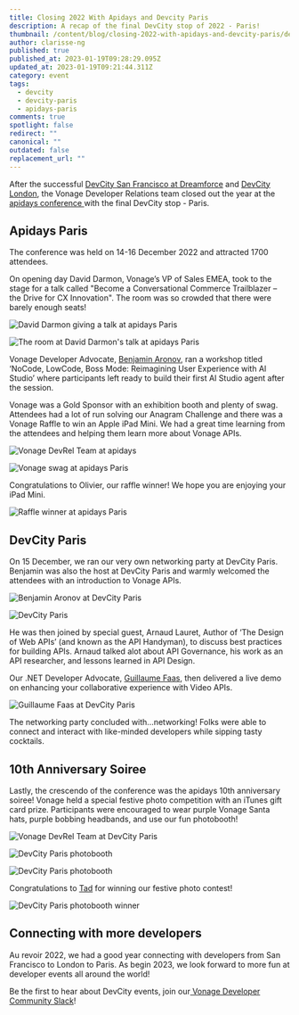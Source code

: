 ```yaml
---
title: Closing 2022 With Apidays and Devcity Paris
description: A recap of the final DevCity stop of 2022 - Paris!
thumbnail: /content/blog/closing-2022-with-apidays-and-devcity-paris/devcity-paris_postevent.png
author: clarisse-ng
published: true
published_at: 2023-01-19T09:28:29.095Z
updated_at: 2023-01-19T09:21:44.311Z
category: event
tags:
  - devcity
  - devcity-paris
  - apidays-paris
comments: true
spotlight: false
redirect: ""
canonical: ""
outdated: false
replacement_url: ""
---
```

After the successful [DevCity San Francisco at Dreamforce](https://developer.vonage.com/blog/22/08/15/vonage-devrel-looks-ahead-to-a-better-than-ever-dreamforce) and [DevCity London](https://developer.vonage.com/blog/22/11/08/devcity-came-to-london-and-here-is-what-went-down), the Vonage Developer Relations team closed out the year at the [apidays conference ](https://www.apidays.global/paris/)with the final DevCity stop - Paris. 

## Apidays Paris

The conference was held on 14-16 December 2022 and attracted 1700 attendees. 

On opening day David Darmon, Vonage’s VP of Sales EMEA, took to the stage for a talk called "Become a Conversational Commerce Trailblazer – the Drive for CX Innovation". The room was so crowded that there were barely enough seats! 

![David Darmon giving a talk at apidays Paris](/content/blog/closing-2022-with-apidays-and-devcity-paris/david_darmon_apidays.jpg)

![The room at David Darmon's talk at apidays Paris](/content/blog/closing-2022-with-apidays-and-devcity-paris/apidays_paris_talk.jpg)

Vonage Developer Advocate, [Benjamin Aronov](https://developer.vonage.com/blog/authors/benjamin-aronov), ran a workshop titled ‘NoCode, LowCode, Boss Mode: Reimagining User Experience with AI Studio’ where participants left ready to build their first AI Studio agent after the session. 

Vonage was a Gold Sponsor with an exhibition booth and plenty of swag. Attendees had a lot of run solving our Anagram Challenge and there was a Vonage Raffle to win an Apple iPad Mini. We had a great time learning from the attendees and helping them learn more about Vonage APIs. 

![Vonage DevRel Team at apidays](/content/blog/closing-2022-with-apidays-and-devcity-paris/apidays_paris_team.jpg)

![Vonage swag at apidays Paris](/content/blog/closing-2022-with-apidays-and-devcity-paris/apidays_swag.jpg)

Congratulations to Olivier, our raffle winner! We hope you are enjoying your iPad Mini.

![Raffle winner at apidays Paris](/content/blog/closing-2022-with-apidays-and-devcity-paris/devcity_paris_winner.jpg)

## DevCity Paris

On 15 December, we ran our very own networking party at DevCity Paris. Benjamin was also the host at DevCity Paris and warmly welcomed the attendees with an introduction to Vonage APIs. 

![Benjamin Aronov at DevCity Paris](/content/blog/closing-2022-with-apidays-and-devcity-paris/devcity_paris_ben.jpg)

![DevCity Paris](/content/blog/closing-2022-with-apidays-and-devcity-paris/devcity_paris.jpg)

He was then joined by special guest, Arnaud Lauret, Author of ‘The Design of Web APIs’ (and known as the API Handyman), to discuss best practices for building APIs. Arnaud talked alot about API Governance, his work as an API researcher, and lessons learned in API Design.

Our .NET Developer Advocate, [Guillaume Faas](https://learn.vonage.com/cn/authors/guillaume-faas/), then delivered a live demo on enhancing your collaborative experience with Video APIs.

![Guillaume Faas at DevCity Paris](/content/blog/closing-2022-with-apidays-and-devcity-paris/devcity_paris_guillaume.jpg)

The networking party concluded with…networking! Folks were able to connect and interact with like-minded developers while sipping tasty cocktails. 

## 10th Anniversary Soiree

Lastly, the crescendo of the conference was the apidays 10th anniversary soiree! Vonage held a special festive photo competition with an iTunes gift card prize. Participants were encouraged to wear purple Vonage Santa hats, purple bobbing headbands, and use our fun photobooth!


![Vonage DevRel Team at DevCity Paris](/content/blog/closing-2022-with-apidays-and-devcity-paris/devcity_paris_team.jpg)

![DevCity Paris photobooth](/content/blog/closing-2022-with-apidays-and-devcity-paris/people_at_devcity_paris.jpg)

![DevCity Paris photobooth ](/content/blog/closing-2022-with-apidays-and-devcity-paris/people_at_devcity_paris2.jpg)


Congratulations to [Tad](https://twitter.com/TadCapone) for winning our festive photo contest!

![DevCity Paris photobooth winner](/content/blog/closing-2022-with-apidays-and-devcity-paris/devcity_paris_photo_winner.jpg)


## Connecting with more developers

Au revoir 2022, we had a good year connecting with developers from San Francisco to London to Paris. As begin 2023, we look forward to more fun at developer events all around the world!

Be the first to hear about DevCity events, join our[ Vonage Developer Community Slack](https://developer.vonage.com/slack)!
